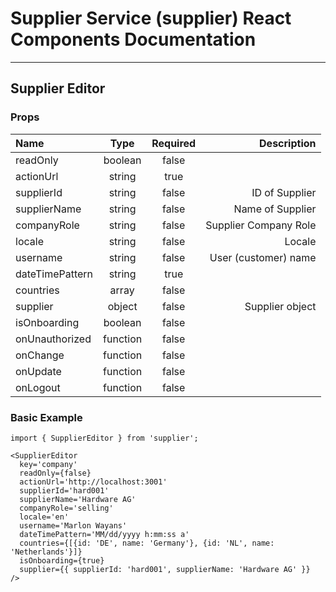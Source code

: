 # Supplier Service (supplier) React Components Documentation

---

## Supplier Editor

### Props

| Name | Type | Required | Description |
|:-----|:----:|:--------:|------------:|
| readOnly | boolean | false |  |
| actionUrl | string | true |  |
| supplierId | string | false | ID of Supplier |
| supplierName | string | false | Name of Supplier |
| companyRole | string | false | Supplier Company Role |
| locale | string | false | Locale |
| username | string | false | User (customer) name |
| dateTimePattern | string | true |  |
| countries | array | false |  |
| supplier | object | false | Supplier object |
| isOnboarding | boolean | false |  |
| onUnauthorized | function | false |  |
| onChange | function | false |  |
| onUpdate | function | false |  |
| onLogout | function | false |  |

### Basic Example

```
import { SupplierEditor } from 'supplier';

<SupplierEditor
  key='company'
  readOnly={false}
  actionUrl='http://localhost:3001'
  supplierId='hard001'
  supplierName='Hardware AG'
  companyRole='selling'
  locale='en'
  username='Marlon Wayans'
  dateTimePattern='MM/dd/yyyy h:mm:ss a'
  countries={[{id: 'DE', name: 'Germany'}, {id: 'NL', name: 'Netherlands'}]}
  isOnboarding={true}
  supplier={{ supplierId: 'hard001', supplierName: 'Hardware AG' }}
/>
```
